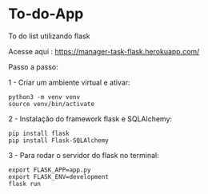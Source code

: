 # To-do-App

To do list utilizando flask

Acesse aqui : https://manager-task-flask.herokuapp.com/

Passo a passo:

1 - Criar um ambiente virtual e ativar:

```console
python3 -m venv venv
source venv/bin/activate
```

2 - Instalação do framework flask e SQLAlchemy:
```console
pip install flask
pip install Flask-SQLAlchemy
```

3 - Para rodar o servidor do flask no terminal:
```console
export FLASK_APP=app.py
export FLASK_ENV=development
flask run
```